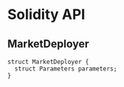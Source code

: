 # Solidity API

## MarketDeployer

```solidity
struct MarketDeployer {
  struct Parameters parameters;
}
```

